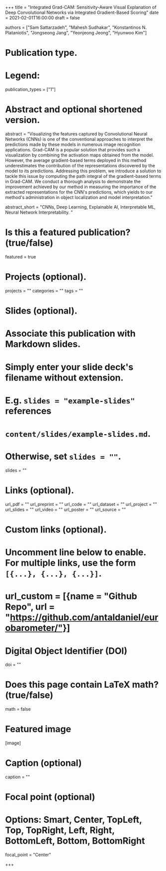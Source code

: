 +++
title = "Integrated Grad-CAM: Sensitivity-Aware Visual Explanation of Deep Convolutional Networks via Integrated Gradient-Based Scoring"
date = 2021-02-01T16:00:00
draft = false

authors = ["Sam Sattarzadeh", "Mahesh Sudhakar", "Konstantinos N. Plataniotis", "Jongseong Jang", "Yeonjeong Jeong", "Hyunwoo Kim"]

# Publication type.
# Legend:

publication_types = ["1"]

# Abstract and optional shortened version.
abstract = "Visualizing the features captured by Convolutional Neural Networks (CNNs) is one of the conventional approaches to interpret the predictions made by these models in numerous image recognition applications. Grad-CAM is a popular solution that provides such a visualization by combining the activation maps obtained from the model. However, the average gradient-based terms deployed in this method underestimates the contribution of the representations discovered by the model to its predictions. Addressing this problem, we introduce a solution to tackle this issue by computing the path integral of the gradient-based terms in Grad-CAM. We conduct a thorough analysis to demonstrate the improvement achieved by our method in measuring the importance of the extracted representations for the CNN's predictions, which yields to our method's administration in object localization and model interpretation."

abstract_short = "CNNs, Deep Learning, Explainable AI, Interpretable ML, Neural Network Interpretability. "

# Is this a featured publication? (true/false)
featured = true

# Projects (optional).
projects = ""
categories = ""
tags = ""

# Slides (optional).
#   Associate this publication with Markdown slides.
#   Simply enter your slide deck's filename without extension.
#   E.g. `slides = "example-slides"` references 
#   `content/slides/example-slides.md`.
#   Otherwise, set `slides = ""`.
slides = ""

# Links (optional).
url_pdf = ""
url_preprint = ""
url_code = ""
url_dataset = ""
url_project = ""
url_slides = ""
url_video = ""
url_poster = ""
url_source = ""

# Custom links (optional).
#   Uncomment line below to enable. For multiple links, use the form `[{...}, {...}, {...}]`.
# url_custom = [{name = "Github Repo", url = "https://github.com/antaldaniel/eurobarometer/"}]

# Digital Object Identifier (DOI)
doi = ""

# Does this page contain LaTeX math? (true/false)
math = false

# Featured image
[image]
  # Caption (optional)
  caption = ""

  # Focal point (optional)
  # Options: Smart, Center, TopLeft, Top, TopRight, Left, Right, BottomLeft, Bottom, BottomRight
  focal_point = "Center"

+++
